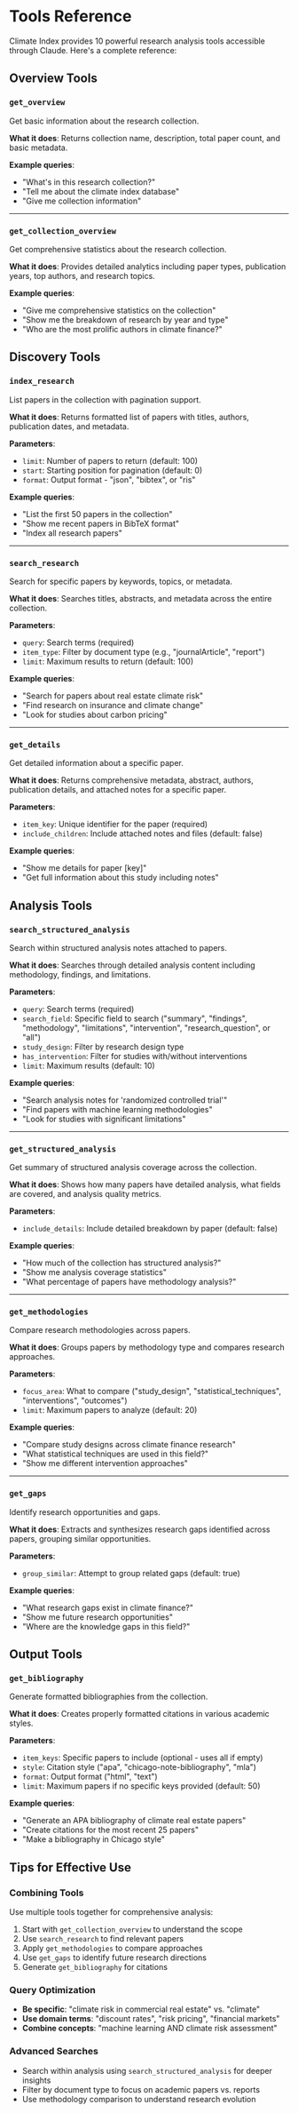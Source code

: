 # Tools Reference

Climate Index provides 10 powerful research analysis tools accessible through Claude. Here's a complete reference:

## Overview Tools

### `get_overview`
Get basic information about the research collection.

**What it does**: Returns collection name, description, total paper count, and basic metadata.

**Example queries**:
- "What's in this research collection?"
- "Tell me about the climate index database"
- "Give me collection information"

---

### `get_collection_overview` 
Get comprehensive statistics about the research collection.

**What it does**: Provides detailed analytics including paper types, publication years, top authors, and research topics.

**Example queries**:
- "Give me comprehensive statistics on the collection"
- "Show me the breakdown of research by year and type"
- "Who are the most prolific authors in climate finance?"

## Discovery Tools

### `index_research`
List papers in the collection with pagination support.

**What it does**: Returns formatted list of papers with titles, authors, publication dates, and metadata.

**Parameters**:
- `limit`: Number of papers to return (default: 100)
- `start`: Starting position for pagination (default: 0)
- `format`: Output format - "json", "bibtex", or "ris"

**Example queries**:
- "List the first 50 papers in the collection"
- "Show me recent papers in BibTeX format"
- "Index all research papers"

---

### `search_research`
Search for specific papers by keywords, topics, or metadata.

**What it does**: Searches titles, abstracts, and metadata across the entire collection.

**Parameters**:
- `query`: Search terms (required)
- `item_type`: Filter by document type (e.g., "journalArticle", "report")
- `limit`: Maximum results to return (default: 100)

**Example queries**:
- "Search for papers about real estate climate risk"
- "Find research on insurance and climate change"
- "Look for studies about carbon pricing"

---

### `get_details`
Get detailed information about a specific paper.

**What it does**: Returns comprehensive metadata, abstract, authors, publication details, and attached notes for a specific paper.

**Parameters**:
- `item_key`: Unique identifier for the paper (required)
- `include_children`: Include attached notes and files (default: false)

**Example queries**:
- "Show me details for paper [key]"
- "Get full information about this study including notes"

## Analysis Tools

### `search_structured_analysis`
Search within structured analysis notes attached to papers.

**What it does**: Searches through detailed analysis content including methodology, findings, and limitations.

**Parameters**:
- `query`: Search terms (required)
- `search_field`: Specific field to search ("summary", "findings", "methodology", "limitations", "intervention", "research_question", or "all")
- `study_design`: Filter by research design type
- `has_intervention`: Filter for studies with/without interventions
- `limit`: Maximum results (default: 10)

**Example queries**:
- "Search analysis notes for 'randomized controlled trial'"
- "Find papers with machine learning methodologies"
- "Look for studies with significant limitations"

---

### `get_structured_analysis`
Get summary of structured analysis coverage across the collection.

**What it does**: Shows how many papers have detailed analysis, what fields are covered, and analysis quality metrics.

**Parameters**:
- `include_details`: Include detailed breakdown by paper (default: false)

**Example queries**:
- "How much of the collection has structured analysis?"
- "Show me analysis coverage statistics"
- "What percentage of papers have methodology analysis?"

---

### `get_methodologies`
Compare research methodologies across papers.

**What it does**: Groups papers by methodology type and compares research approaches.

**Parameters**:
- `focus_area`: What to compare ("study_design", "statistical_techniques", "interventions", "outcomes")
- `limit`: Maximum papers to analyze (default: 20)

**Example queries**:
- "Compare study designs across climate finance research"
- "What statistical techniques are used in this field?"
- "Show me different intervention approaches"

---

### `get_gaps`
Identify research opportunities and gaps.

**What it does**: Extracts and synthesizes research gaps identified across papers, grouping similar opportunities.

**Parameters**:
- `group_similar`: Attempt to group related gaps (default: true)

**Example queries**:
- "What research gaps exist in climate finance?"
- "Show me future research opportunities"
- "Where are the knowledge gaps in this field?"

## Output Tools

### `get_bibliography`
Generate formatted bibliographies from the collection.

**What it does**: Creates properly formatted citations in various academic styles.

**Parameters**:
- `item_keys`: Specific papers to include (optional - uses all if empty)
- `style`: Citation style ("apa", "chicago-note-bibliography", "mla")
- `format`: Output format ("html", "text")
- `limit`: Maximum papers if no specific keys provided (default: 50)

**Example queries**:
- "Generate an APA bibliography of climate real estate papers"
- "Create citations for the most recent 25 papers"
- "Make a bibliography in Chicago style"

## Tips for Effective Use

### Combining Tools
Use multiple tools together for comprehensive analysis:

1. Start with `get_collection_overview` to understand the scope
2. Use `search_research` to find relevant papers
3. Apply `get_methodologies` to compare approaches
4. Use `get_gaps` to identify future research directions
5. Generate `get_bibliography` for citations

### Query Optimization
- **Be specific**: "climate risk in commercial real estate" vs. "climate"
- **Use domain terms**: "discount rates", "risk pricing", "financial markets"
- **Combine concepts**: "machine learning AND climate risk assessment"

### Advanced Searches
- Search within analysis using `search_structured_analysis` for deeper insights
- Filter by document type to focus on academic papers vs. reports
- Use methodology comparison to understand research evolution